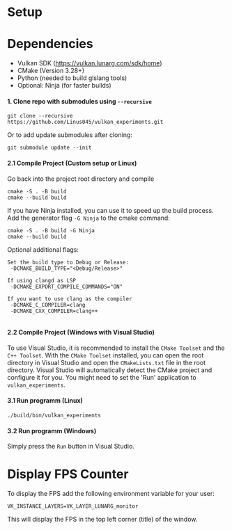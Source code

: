 # Setup

# Dependencies
- Vulkan SDK (https://vulkan.lunarg.com/sdk/home)
- CMake (Version 3.28+)
- Python (needed to build glslang tools)
- Optional: Ninja (for faster builds)

#### 1. Clone repo with submodules using `--recursive`
```
git clone --recursive https://github.com/Linus045/vulkan_experiments.git
```

Or to add update submodules after cloning:
```
git submodule update --init
```
#### 2.1 Compile Project (Custom setup or Linux)
Go back into the project root directory and compile
```
cmake -S . -B build
cmake --build build
```

If you have Ninja installed, you can use it to speed up the build process.
Add the generator flag `-G Ninja` to the cmake command:
```
cmake -S . -B build -G Ninja
cmake --build build
```

Optional additional flags:
```
Set the build type to Debug or Release:
 -DCMAKE_BUILD_TYPE="<Debug/Release>"

If using clangd as LSP
 -DCMAKE_EXPORT_COMPILE_COMMANDS="ON"

If you want to use clang as the compiler
 -DCMAKE_C_COMPILER=clang
 -DCMAKE_CXX_COMPILER=clang++


```

#### 2.2 Compile Project (Windows with Visual Studio)

To use Visual Studio, it is recommended to install the `CMake Toolset` and the `C++ Toolset`.
With the `CMake Toolset` installed, you can open the root directory in Visual Studio and open the `CMakeLists.txt` file in the root directory.
Visual Studio will automatically detect the CMake project and configure it for you.
You might need to set the 'Run' application to `vulkan_experiments`.


#### 3.1 Run programm (Linux)
```
./build/bin/vulkan_experiments
```

#### 3.2 Run programm (Windows)
Simply press the `Run` button in Visual Studio.


# Display FPS Counter
To display the FPS add the following environment variable for your user:
```
VK_INSTANCE_LAYERS=VK_LAYER_LUNARG_monitor
```
This will display the FPS in the top left corner (title) of the window.


